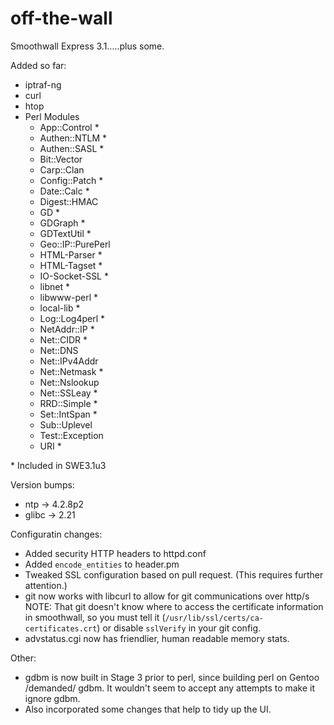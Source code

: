 off-the-wall
============
Smoothwall Express 3.1.....plus some.

Added so far:
* iptraf-ng
* curl
* htop
* Perl Modules
	* App::Control *
	* Authen::NTLM *
	* Authen::SASL *
	* Bit::Vector
	* Carp::Clan
	* Config::Patch *
	* Date::Calc *
	* Digest::HMAC
	* GD *
	* GDGraph *
	* GDTextUtil *
	* Geo::IP::PurePerl
	* HTML-Parser *
	* HTML-Tagset *
	* IO-Socket-SSL *
	* libnet *
	* libwww-perl *
	* local-lib *
	* Log::Log4perl *
	* NetAddr::IP *
	* Net::CIDR *
	* Net::DNS
	* Net::IPv4Addr
	* Net::Netmask *
	* Net::Nslookup
	* Net::SSLeay *
	* RRD::Simple *
	* Set::IntSpan *
	* Sub::Uplevel
	* Test::Exception
	* URI *

\* Included in SWE3.1u3

Version bumps:
* ntp -> 4.2.8p2
* glibc -> 2.21

Configuratin changes:
* Added security HTTP headers to httpd.conf
* Added `encode_entities` to header.pm
* Tweaked SSL configuration based on pull request.  (This requires further attention.)
* git now works with libcurl to allow for git communications over http/s
NOTE: That git doesn't know where to access the certificate information in smoothwall, so you must tell it (`/usr/lib/ssl/certs/ca-certificates.crt`) or disable `sslVerify` in your git config.
* advstatus.cgi now has friendlier, human readable memory stats.

Other:
* gdbm is now built in Stage 3 prior to perl, since building perl on Gentoo /demanded/ gdbm.  It wouldn't seem to accept any attempts to make it ignore gdbm.
* Also incorporated some changes that help to tidy up the UI.

